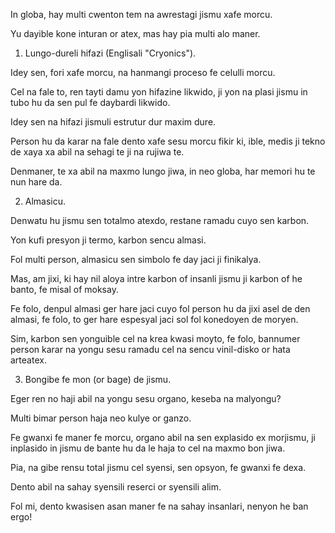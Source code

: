 In globa, hay multi cwenton tem na awrestagi jismu xafe morcu.

Yu dayible kone inturan or atex, mas hay pia multi alo maner.

1) Lungo-dureli hifazi (Englisali "Cryonics").

Idey sen, fori xafe morcu, na hanmangi proceso fe celulli morcu.

Cel na fale to, ren tayti damu yon hifazine likwido, ji yon na plasi jismu in tubo hu da sen pul fe daybardi likwido.

Idey sen na hifazi jismuli estrutur dur maxim dure.

Person hu da karar na fale dento xafe sesu morcu fikir ki, ible, medis ji tekno de xaya xa abil na sehagi te ji na rujiwa te.

Denmaner, te xa abil na maxmo lungo jiwa, in neo globa, har memori hu te nun hare da.

2) Almasicu.

Denwatu hu jismu sen totalmo atexdo, restane ramadu cuyo sen karbon.

Yon kufi presyon ji termo, karbon sencu almasi.

Fol multi person, almasicu sen simbolo fe day jaci ji finikalya.

Mas, am jixi, ki hay nil aloya intre karbon of insanli jismu ji karbon of he banto, fe misal of moksay.

Fe folo, denpul almasi ger hare jaci cuyo fol person hu da jixi asel de den almasi, fe folo, to ger hare espesyal jaci sol fol konedoyen de moryen.

Sim, karbon sen yonguible cel na krea kwasi moyto, fe folo, bannumer person karar na yongu sesu ramadu cel na sencu vinil-disko or hata arteatex. 

3) Bongibe fe mon (or bage) de jismu.

Eger ren no haji abil na yongu sesu organo, keseba na malyongu?

Multi bimar person haja neo kulye or ganzo.

Fe gwanxi fe maner fe morcu, organo abil na sen explasido ex morjismu, ji inplasido in jismu de bante hu da le haja to cel na maxmo bon jiwa. 

Pia, na gibe rensu total jismu cel syensi, sen opsyon, fe gwanxi fe dexa.

Dento abil na sahay syensili reserci or syensili alim.

Fol mi, dento kwasisen asan maner fe na sahay insanlari, nenyon he ban ergo!